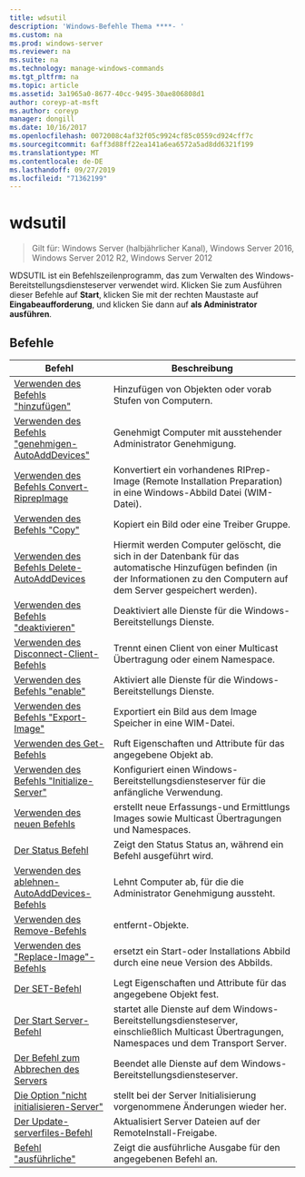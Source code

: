 ```yaml
---
title: wdsutil
description: 'Windows-Befehle Thema ****- '
ms.custom: na
ms.prod: windows-server
ms.reviewer: na
ms.suite: na
ms.technology: manage-windows-commands
ms.tgt_pltfrm: na
ms.topic: article
ms.assetid: 3a1965a0-8677-40cc-9495-30ae806808d1
author: coreyp-at-msft
ms.author: coreyp
manager: dongill
ms.date: 10/16/2017
ms.openlocfilehash: 0072008c4af32f05c9924cf85c0559cd924cff7c
ms.sourcegitcommit: 6aff3d88ff22ea141a6ea6572a5ad8dd6321f199
ms.translationtype: MT
ms.contentlocale: de-DE
ms.lasthandoff: 09/27/2019
ms.locfileid: "71362199"
---
```

# <a name="wdsutil"></a>wdsutil

>Gilt für: Windows Server (halbjährlicher Kanal), Windows Server 2016, Windows Server 2012 R2, Windows Server 2012

WDSUTIL ist ein Befehlszeilenprogramm, das zum Verwalten des Windows-Bereitstellungsdiensteserver verwendet wird. Klicken Sie zum Ausführen dieser Befehle auf **Start**, klicken Sie mit der rechten Maustaste auf **Eingabeaufforderung**, und klicken Sie dann auf **als Administrator ausführen**.  
## <a name="commands"></a>Befehle  
|Befehl|Beschreibung|  
|------|--------|  
|[Verwenden des Befehls "hinzufügen"](using-the-add-command.md)|Hinzufügen von Objekten oder vorab Stufen von Computern.|  
|[Verwenden des Befehls "genehmigen-AutoAddDevices"](using-the-approve-autoadddevices-command.md)|Genehmigt Computer mit ausstehender Administrator Genehmigung.|  
|[Verwenden des Befehls Convert-RiprepImage](using-the-convert-riprepimage-command.md)|Konvertiert ein vorhandenes RIPrep-Image (Remote Installation Preparation) in eine Windows-Abbild Datei (WIM-Datei).|  
|[Verwenden des Befehls "Copy"](using-the-copy-command.md)|Kopiert ein Bild oder eine Treiber Gruppe.|  
|[Verwenden des Befehls Delete-AutoAddDevices](using-the-delete-autoadddevices-command.md)|Hiermit werden Computer gelöscht, die sich in der Datenbank für das automatische Hinzufügen befinden (in der Informationen zu den Computern auf dem Server gespeichert werden).|  
|[Verwenden des Befehls "deaktivieren"](using-the-disable-command.md)|Deaktiviert alle Dienste für die Windows-Bereitstellungs Dienste.|  
|[Verwenden des Disconnect-Client-Befehls](using-the-disconnect-client-command.md)|Trennt einen Client von einer Multicast Übertragung oder einem Namespace.|  
|[Verwenden des Befehls "enable"](using-the-enable-command.md)|Aktiviert alle Dienste für die Windows-Bereitstellungs Dienste.|  
|[Verwenden des Befehls "Export-Image"](using-the-export-image-command.md)|Exportiert ein Bild aus dem Image Speicher in eine WIM-Datei.|  
|[Verwenden des Get-Befehls](using-the-get-command.md)|Ruft Eigenschaften und Attribute für das angegebene Objekt ab.|  
|[Verwenden des Befehls "Initialize-Server"](using-the-initialize-server-command.md)|Konfiguriert einen Windows-Bereitstellungsdiensteserver für die anfängliche Verwendung.|  
|[Verwenden des neuen Befehls](using-the-new-command.md)|erstellt neue Erfassungs-und Ermittlungs Images sowie Multicast Übertragungen und Namespaces.|  
|[Der Status Befehl](the-progress-command.md)|Zeigt den Status Status an, während ein Befehl ausgeführt wird.|  
|[Verwenden des ablehnen-AutoAddDevices-Befehls](using-the-reject-autoadddevices-command.md)|Lehnt Computer ab, für die die Administrator Genehmigung aussteht.|  
|[Verwenden des Remove-Befehls](using-the-remove-command.md)|entfernt-Objekte.|  
|[Verwenden des "Replace-Image"-Befehls](using-the-replace-image-command.md)|ersetzt ein Start-oder Installations Abbild durch eine neue Version des Abbilds.|  
|[Der SET-Befehl](the-set-command.md)|Legt Eigenschaften und Attribute für das angegebene Objekt fest.|  
|[Der Start Server-Befehl](the-start-server-command.md)|startet alle Dienste auf dem Windows-Bereitstellungsdiensteserver, einschließlich Multicast Übertragungen, Namespaces und dem Transport Server.|  
|[Der Befehl zum Abbrechen des Servers](the-stop-server-command.md)|Beendet alle Dienste auf dem Windows-Bereitstellungsdiensteserver.|  
|[Die Option "nicht initialisieren-Server"](the-uninitialize-server-option.md)|stellt bei der Server Initialisierung vorgenommene Änderungen wieder her.|  
|[Der Update-serverfiles-Befehl](the-update-serverfiles-command.md)|Aktualisiert Server Dateien auf der RemoteInstall-Freigabe.|  
|[Befehl "ausführliche"](the-verbose-command.md)|Zeigt die ausführliche Ausgabe für den angegebenen Befehl an.|  
